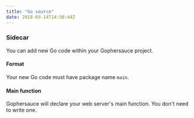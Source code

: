 ```yaml
---
title: "Go source"
date: 2018-03-14T14:58:44Z
---
```


### Sidecar
You can add new Go code within your Gophersauce project.

#### Format
Your new Go code must have package name `main`.

#### Main function
Gophersauce will declare your web server's main function. You don't need to write one.